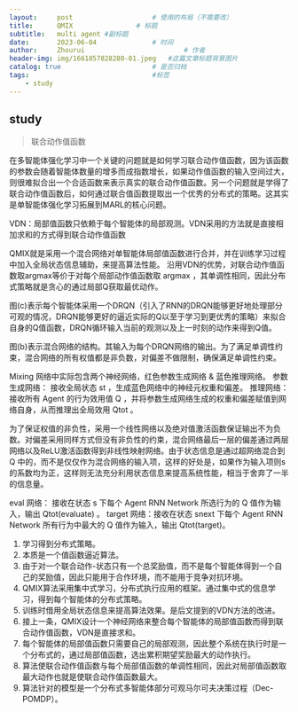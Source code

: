 ```yaml
---
layout:     post   				    # 使用的布局（不需要改）
title:      QMIX  				# 标题 
subtitle:   multi agent #副标题
date:       2023-06-04 				# 时间
author:     Zhourui 						# 作者
header-img: img/1661857828280-01.jpeg 	#这篇文章标题背景图片
catalog: true 						# 是否归档
tags:								#标签
    - study
---
```


## study
>联合动作值函数

在多智能体强化学习中一个关键的问题就是如何学习联合动作值函数，因为该函数的参数会随着智能体数量的增多而成指数增长，如果动作值函数的输入空间过大，则很难拟合出一个合适函数来表示真实的联合动作值函数。另一个问题就是学得了联合动作值函数后，如何通过联合值函数提取出一个优秀的分布式的策略。这其实是单智能体强化学习拓展到MARL的核心问题。


VDN：局部值函数只依赖于每个智能体的局部观测。VDN采用的方法就是直接相加求和的方式得到联合动作值函数

QMIX就是采用一个混合网络对单智能体局部值函数进行合并，并在训练学习过程中加入全局状态信息辅助，来提高算法性能。
沿用VDN的优势，对联合动作值函数取argmax等价于对每个局部动作值函数取 argmax ，其单调性相同，因此分布式策略就是贪心的通过局部Q获取最优动作。

图(c)表示每个智能体采用一个DRQN（引入了RNN的DRQN能够更好地处理部分可观的情况，DRQN能够更好的逼近实际的Q以至于学习到更优秀的策略）来拟合自身的Q值函数，DRQN循环输入当前的观测以及上一时刻的动作来得到Q值。

图(b)表示混合网络的结构。其输入为每个DRQN网络的输出。为了满足单调性约束，混合网络的所有权值都是非负数，对偏差不做限制，确保满足单调性约束。

Mixing 网络中实际包含两个神经网络，红色参数生成网络 & 蓝色推理网络。
参数生成网络： 接收全局状态 st ，生成蓝色网络中的神经元权重和偏差。
推理网络：接收所有 Agent 的行为效用值 Q ，并将参数生成网络生成的权重和偏差赋值到网络自身，从而推理出全局效用 Qtot 。

为了保证权值的非负性，采用一个线性网络以及绝对值激活函数保证输出不为负数。对偏差采用同样方式但没有非负性的约束，混合网络最后一层的偏差通过两层网络以及ReLU激活函数得到非线性映射网络。由于状态信息是通过超网络混合到Q 中的，而不是仅仅作为混合网络的输入项，这样的好处是，如果作为输入项则s的系数均为正，这样则无法充分利用状态信息来提高系统性能，相当于舍弃了一半的信息量。



eval 网络： 接收在状态 s 下每个 Agent RNN Network 所选行为的 Q 值作为输入，输出 Qtot(evaluate) 。
target 网络：接收在状态 snext 下每个 Agent RNN Network 所有行为中最大的 Q 值作为输入，输出 Qtot(target)。


1. 学习得到分布式策略。 
2. 本质是一个值函数逼近算法。 
3. 由于对一个联合动作-状态只有一个总奖励值，而不是每个智能体得到一个自己的奖励值，因此只能用于合作环境，而不能用于竞争对抗环境。 
4. QMIX算法采用集中式学习，分布式执行应用的框架。通过集中式的信息学习，得到每个智能体的分布式策略。 
5. 训练时借用全局状态信息来提高算法效果。是后文提到的VDN方法的改进。 
6. 接上一条，QMIX设计一个神经网络来整合每个智能体的局部值函数而得到联合动作值函数，VDN是直接求和。 
7. 每个智能体的局部值函数只需要自己的局部观测，因此整个系统在执行时是一个分布式的，通过局部值函数，选出累积期望奖励最大的动作执行。 
8. 算法使联合动作值函数与每个局部值函数的单调性相同，因此对局部值函数取最大动作也就是使联合动作值函数最大。 
9. 算法针对的模型是一个分布式多智能体部分可观马尔可夫决策过程（Dec-POMDP）。